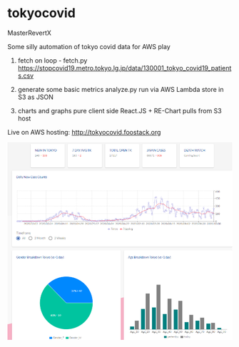 # tokyocovid
MasterRevertX

Some silly automation of tokyo covid data for AWS play

1. fetch on loop - fetch.py
     https://stopcovid19.metro.tokyo.lg.jp/data/130001_tokyo_covid19_patients.csv

2. generate some basic metrics
     analyze.py run via AWS Lambda
     store in S3 as JSON

3. charts and graphs
     pure client side React.JS + RE-Chart pulls from S3 host

Live on AWS hosting:  http://tokyocovid.foostack.org 

![Example](https://github.com/dougfoo/tokyocovid/blob/master/covid.png)
